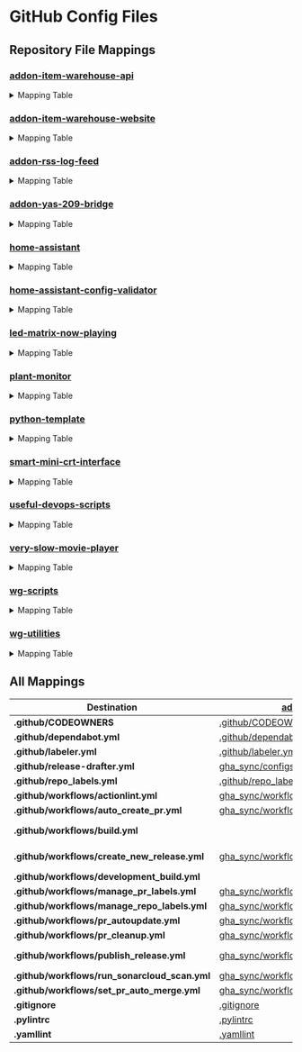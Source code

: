 # GitHub Config Files

## Repository File Mappings

### [addon-item-warehouse-api](https://github.com/worgarside/addon-item-warehouse-api)

<details>
<summary>Mapping Table</summary>

| Source | Destination |
|--------|-------------|
| [.github/CODEOWNERS](.github/CODEOWNERS) | [.github/CODEOWNERS](https://github.com/worgarside/addon-item-warehouse-api/.github/CODEOWNERS) |
| [.github/dependabot.yml](.github/dependabot.yml) | [.github/dependabot.yml](https://github.com/worgarside/addon-item-warehouse-api/.github/dependabot.yml) |
| [.github/labeler.yml](.github/labeler.yml) | [.github/labeler.yml](https://github.com/worgarside/addon-item-warehouse-api/.github/labeler.yml) |
| [.github/repo_labels.yml](.github/repo_labels.yml) | [.github/repo_labels.yml](https://github.com/worgarside/addon-item-warehouse-api/.github/repo_labels.yml) |
| [.gitignore](.gitignore) | [.gitignore](https://github.com/worgarside/addon-item-warehouse-api/.gitignore) |
| [.pylintrc](.pylintrc) | [.pylintrc](https://github.com/worgarside/addon-item-warehouse-api/.pylintrc) |
| [.yamllint](.yamllint) | [.yamllint](https://github.com/worgarside/addon-item-warehouse-api/.yamllint) |
| [gha_sync/configs/versioned_repos/release-drafter.yml](gha_sync/configs/versioned_repos/release-drafter.yml) | [.github/release-drafter.yml](https://github.com/worgarside/addon-item-warehouse-api/.github/release-drafter.yml) |
| [gha_sync/workflows/addon_repos/create_new_release.yml](gha_sync/workflows/addon_repos/create_new_release.yml) | [.github/workflows/create_new_release.yml](https://github.com/worgarside/addon-item-warehouse-api/.github/workflows/create_new_release.yml) |
| [gha_sync/workflows/all_repos/actionlint.yml](gha_sync/workflows/all_repos/actionlint.yml) | [.github/workflows/actionlint.yml](https://github.com/worgarside/addon-item-warehouse-api/.github/workflows/actionlint.yml) |
| [gha_sync/workflows/all_repos/auto_create_pr.yml](gha_sync/workflows/all_repos/auto_create_pr.yml) | [.github/workflows/auto_create_pr.yml](https://github.com/worgarside/addon-item-warehouse-api/.github/workflows/auto_create_pr.yml) |
| [gha_sync/workflows/all_repos/manage_pr_labels.yml](gha_sync/workflows/all_repos/manage_pr_labels.yml) | [.github/workflows/manage_pr_labels.yml](https://github.com/worgarside/addon-item-warehouse-api/.github/workflows/manage_pr_labels.yml) |
| [gha_sync/workflows/all_repos/manage_repo_labels.yml](gha_sync/workflows/all_repos/manage_repo_labels.yml) | [.github/workflows/manage_repo_labels.yml](https://github.com/worgarside/addon-item-warehouse-api/.github/workflows/manage_repo_labels.yml) |
| [gha_sync/workflows/all_repos/pr_autoupdate.yml](gha_sync/workflows/all_repos/pr_autoupdate.yml) | [.github/workflows/pr_autoupdate.yml](https://github.com/worgarside/addon-item-warehouse-api/.github/workflows/pr_autoupdate.yml) |
| [gha_sync/workflows/all_repos/pr_cleanup.yml](gha_sync/workflows/all_repos/pr_cleanup.yml) | [.github/workflows/pr_cleanup.yml](https://github.com/worgarside/addon-item-warehouse-api/.github/workflows/pr_cleanup.yml) |
| [gha_sync/workflows/all_repos/run_sonarcloud_scan.yml](gha_sync/workflows/all_repos/run_sonarcloud_scan.yml) | [.github/workflows/run_sonarcloud_scan.yml](https://github.com/worgarside/addon-item-warehouse-api/.github/workflows/run_sonarcloud_scan.yml) |
| [gha_sync/workflows/all_repos/set_pr_auto_merge.yml](gha_sync/workflows/all_repos/set_pr_auto_merge.yml) | [.github/workflows/set_pr_auto_merge.yml](https://github.com/worgarside/addon-item-warehouse-api/.github/workflows/set_pr_auto_merge.yml) |
| [gha_sync/workflows/versioned_repos/publish_release.yml](gha_sync/workflows/versioned_repos/publish_release.yml) | [.github/workflows/publish_release.yml](https://github.com/worgarside/addon-item-warehouse-api/.github/workflows/publish_release.yml) |
</details>

### [addon-item-warehouse-website](https://github.com/worgarside/addon-item-warehouse-website)

<details>
<summary>Mapping Table</summary>

| Source | Destination |
|--------|-------------|
| [.github/CODEOWNERS](.github/CODEOWNERS) | [.github/CODEOWNERS](https://github.com/worgarside/addon-item-warehouse-website/.github/CODEOWNERS) |
| [.github/dependabot.yml](.github/dependabot.yml) | [.github/dependabot.yml](https://github.com/worgarside/addon-item-warehouse-website/.github/dependabot.yml) |
| [.github/labeler.yml](.github/labeler.yml) | [.github/labeler.yml](https://github.com/worgarside/addon-item-warehouse-website/.github/labeler.yml) |
| [.github/repo_labels.yml](.github/repo_labels.yml) | [.github/repo_labels.yml](https://github.com/worgarside/addon-item-warehouse-website/.github/repo_labels.yml) |
| [.gitignore](.gitignore) | [.gitignore](https://github.com/worgarside/addon-item-warehouse-website/.gitignore) |
| [gha_sync/configs/versioned_repos/release-drafter.yml](gha_sync/configs/versioned_repos/release-drafter.yml) | [.github/release-drafter.yml](https://github.com/worgarside/addon-item-warehouse-website/.github/release-drafter.yml) |
| [gha_sync/workflows/addon_repos/addon-item-warehouse-website/build.yml](gha_sync/workflows/addon_repos/addon-item-warehouse-website/build.yml) | [.github/workflows/build.yml](https://github.com/worgarside/addon-item-warehouse-website/.github/workflows/build.yml) |
| [gha_sync/workflows/addon_repos/addon-item-warehouse-website/create_new_release.yml](gha_sync/workflows/addon_repos/addon-item-warehouse-website/create_new_release.yml) | [.github/workflows/create_new_release.yml](https://github.com/worgarside/addon-item-warehouse-website/.github/workflows/create_new_release.yml) |
| [gha_sync/workflows/addon_repos/addon-item-warehouse-website/publish_release.yml](gha_sync/workflows/addon_repos/addon-item-warehouse-website/publish_release.yml) | [.github/workflows/publish_release.yml](https://github.com/worgarside/addon-item-warehouse-website/.github/workflows/publish_release.yml) |
| [gha_sync/workflows/all_repos/actionlint.yml](gha_sync/workflows/all_repos/actionlint.yml) | [.github/workflows/actionlint.yml](https://github.com/worgarside/addon-item-warehouse-website/.github/workflows/actionlint.yml) |
| [gha_sync/workflows/all_repos/auto_create_pr.yml](gha_sync/workflows/all_repos/auto_create_pr.yml) | [.github/workflows/auto_create_pr.yml](https://github.com/worgarside/addon-item-warehouse-website/.github/workflows/auto_create_pr.yml) |
| [gha_sync/workflows/all_repos/manage_pr_labels.yml](gha_sync/workflows/all_repos/manage_pr_labels.yml) | [.github/workflows/manage_pr_labels.yml](https://github.com/worgarside/addon-item-warehouse-website/.github/workflows/manage_pr_labels.yml) |
| [gha_sync/workflows/all_repos/manage_repo_labels.yml](gha_sync/workflows/all_repos/manage_repo_labels.yml) | [.github/workflows/manage_repo_labels.yml](https://github.com/worgarside/addon-item-warehouse-website/.github/workflows/manage_repo_labels.yml) |
| [gha_sync/workflows/all_repos/pr_autoupdate.yml](gha_sync/workflows/all_repos/pr_autoupdate.yml) | [.github/workflows/pr_autoupdate.yml](https://github.com/worgarside/addon-item-warehouse-website/.github/workflows/pr_autoupdate.yml) |
| [gha_sync/workflows/all_repos/pr_cleanup.yml](gha_sync/workflows/all_repos/pr_cleanup.yml) | [.github/workflows/pr_cleanup.yml](https://github.com/worgarside/addon-item-warehouse-website/.github/workflows/pr_cleanup.yml) |
| [gha_sync/workflows/all_repos/run_sonarcloud_scan.yml](gha_sync/workflows/all_repos/run_sonarcloud_scan.yml) | [.github/workflows/run_sonarcloud_scan.yml](https://github.com/worgarside/addon-item-warehouse-website/.github/workflows/run_sonarcloud_scan.yml) |
| [gha_sync/workflows/all_repos/set_pr_auto_merge.yml](gha_sync/workflows/all_repos/set_pr_auto_merge.yml) | [.github/workflows/set_pr_auto_merge.yml](https://github.com/worgarside/addon-item-warehouse-website/.github/workflows/set_pr_auto_merge.yml) |
</details>

### [addon-rss-log-feed](https://github.com/worgarside/addon-rss-log-feed)

<details>
<summary>Mapping Table</summary>

| Source | Destination |
|--------|-------------|
| [.github/CODEOWNERS](.github/CODEOWNERS) | [.github/CODEOWNERS](https://github.com/worgarside/addon-rss-log-feed/.github/CODEOWNERS) |
| [.github/dependabot.yml](.github/dependabot.yml) | [.github/dependabot.yml](https://github.com/worgarside/addon-rss-log-feed/.github/dependabot.yml) |
| [.github/labeler.yml](.github/labeler.yml) | [.github/labeler.yml](https://github.com/worgarside/addon-rss-log-feed/.github/labeler.yml) |
| [.github/repo_labels.yml](.github/repo_labels.yml) | [.github/repo_labels.yml](https://github.com/worgarside/addon-rss-log-feed/.github/repo_labels.yml) |
| [.gitignore](.gitignore) | [.gitignore](https://github.com/worgarside/addon-rss-log-feed/.gitignore) |
| [.pylintrc](.pylintrc) | [.pylintrc](https://github.com/worgarside/addon-rss-log-feed/.pylintrc) |
| [.yamllint](.yamllint) | [.yamllint](https://github.com/worgarside/addon-rss-log-feed/.yamllint) |
| [gha_sync/configs/versioned_repos/release-drafter.yml](gha_sync/configs/versioned_repos/release-drafter.yml) | [.github/release-drafter.yml](https://github.com/worgarside/addon-rss-log-feed/.github/release-drafter.yml) |
| [gha_sync/workflows/addon_repos/create_new_release.yml](gha_sync/workflows/addon_repos/create_new_release.yml) | [.github/workflows/create_new_release.yml](https://github.com/worgarside/addon-rss-log-feed/.github/workflows/create_new_release.yml) |
| [gha_sync/workflows/all_repos/actionlint.yml](gha_sync/workflows/all_repos/actionlint.yml) | [.github/workflows/actionlint.yml](https://github.com/worgarside/addon-rss-log-feed/.github/workflows/actionlint.yml) |
| [gha_sync/workflows/all_repos/auto_create_pr.yml](gha_sync/workflows/all_repos/auto_create_pr.yml) | [.github/workflows/auto_create_pr.yml](https://github.com/worgarside/addon-rss-log-feed/.github/workflows/auto_create_pr.yml) |
| [gha_sync/workflows/all_repos/manage_pr_labels.yml](gha_sync/workflows/all_repos/manage_pr_labels.yml) | [.github/workflows/manage_pr_labels.yml](https://github.com/worgarside/addon-rss-log-feed/.github/workflows/manage_pr_labels.yml) |
| [gha_sync/workflows/all_repos/manage_repo_labels.yml](gha_sync/workflows/all_repos/manage_repo_labels.yml) | [.github/workflows/manage_repo_labels.yml](https://github.com/worgarside/addon-rss-log-feed/.github/workflows/manage_repo_labels.yml) |
| [gha_sync/workflows/all_repos/pr_autoupdate.yml](gha_sync/workflows/all_repos/pr_autoupdate.yml) | [.github/workflows/pr_autoupdate.yml](https://github.com/worgarside/addon-rss-log-feed/.github/workflows/pr_autoupdate.yml) |
| [gha_sync/workflows/all_repos/pr_cleanup.yml](gha_sync/workflows/all_repos/pr_cleanup.yml) | [.github/workflows/pr_cleanup.yml](https://github.com/worgarside/addon-rss-log-feed/.github/workflows/pr_cleanup.yml) |
| [gha_sync/workflows/all_repos/run_sonarcloud_scan.yml](gha_sync/workflows/all_repos/run_sonarcloud_scan.yml) | [.github/workflows/run_sonarcloud_scan.yml](https://github.com/worgarside/addon-rss-log-feed/.github/workflows/run_sonarcloud_scan.yml) |
| [gha_sync/workflows/all_repos/set_pr_auto_merge.yml](gha_sync/workflows/all_repos/set_pr_auto_merge.yml) | [.github/workflows/set_pr_auto_merge.yml](https://github.com/worgarside/addon-rss-log-feed/.github/workflows/set_pr_auto_merge.yml) |
| [gha_sync/workflows/versioned_repos/publish_release.yml](gha_sync/workflows/versioned_repos/publish_release.yml) | [.github/workflows/publish_release.yml](https://github.com/worgarside/addon-rss-log-feed/.github/workflows/publish_release.yml) |
</details>

### [addon-yas-209-bridge](https://github.com/worgarside/addon-yas-209-bridge)

<details>
<summary>Mapping Table</summary>

| Source | Destination |
|--------|-------------|
| [.github/CODEOWNERS](.github/CODEOWNERS) | [.github/CODEOWNERS](https://github.com/worgarside/addon-yas-209-bridge/.github/CODEOWNERS) |
| [.github/dependabot.yml](.github/dependabot.yml) | [.github/dependabot.yml](https://github.com/worgarside/addon-yas-209-bridge/.github/dependabot.yml) |
| [.github/labeler.yml](.github/labeler.yml) | [.github/labeler.yml](https://github.com/worgarside/addon-yas-209-bridge/.github/labeler.yml) |
| [.github/repo_labels.yml](.github/repo_labels.yml) | [.github/repo_labels.yml](https://github.com/worgarside/addon-yas-209-bridge/.github/repo_labels.yml) |
| [.gitignore](.gitignore) | [.gitignore](https://github.com/worgarside/addon-yas-209-bridge/.gitignore) |
| [.pylintrc](.pylintrc) | [.pylintrc](https://github.com/worgarside/addon-yas-209-bridge/.pylintrc) |
| [.yamllint](.yamllint) | [.yamllint](https://github.com/worgarside/addon-yas-209-bridge/.yamllint) |
| [gha_sync/configs/versioned_repos/release-drafter.yml](gha_sync/configs/versioned_repos/release-drafter.yml) | [.github/release-drafter.yml](https://github.com/worgarside/addon-yas-209-bridge/.github/release-drafter.yml) |
| [gha_sync/workflows/addon_repos/create_new_release.yml](gha_sync/workflows/addon_repos/create_new_release.yml) | [.github/workflows/create_new_release.yml](https://github.com/worgarside/addon-yas-209-bridge/.github/workflows/create_new_release.yml) |
| [gha_sync/workflows/all_repos/actionlint.yml](gha_sync/workflows/all_repos/actionlint.yml) | [.github/workflows/actionlint.yml](https://github.com/worgarside/addon-yas-209-bridge/.github/workflows/actionlint.yml) |
| [gha_sync/workflows/all_repos/auto_create_pr.yml](gha_sync/workflows/all_repos/auto_create_pr.yml) | [.github/workflows/auto_create_pr.yml](https://github.com/worgarside/addon-yas-209-bridge/.github/workflows/auto_create_pr.yml) |
| [gha_sync/workflows/all_repos/manage_pr_labels.yml](gha_sync/workflows/all_repos/manage_pr_labels.yml) | [.github/workflows/manage_pr_labels.yml](https://github.com/worgarside/addon-yas-209-bridge/.github/workflows/manage_pr_labels.yml) |
| [gha_sync/workflows/all_repos/manage_repo_labels.yml](gha_sync/workflows/all_repos/manage_repo_labels.yml) | [.github/workflows/manage_repo_labels.yml](https://github.com/worgarside/addon-yas-209-bridge/.github/workflows/manage_repo_labels.yml) |
| [gha_sync/workflows/all_repos/pr_autoupdate.yml](gha_sync/workflows/all_repos/pr_autoupdate.yml) | [.github/workflows/pr_autoupdate.yml](https://github.com/worgarside/addon-yas-209-bridge/.github/workflows/pr_autoupdate.yml) |
| [gha_sync/workflows/all_repos/pr_cleanup.yml](gha_sync/workflows/all_repos/pr_cleanup.yml) | [.github/workflows/pr_cleanup.yml](https://github.com/worgarside/addon-yas-209-bridge/.github/workflows/pr_cleanup.yml) |
| [gha_sync/workflows/all_repos/run_sonarcloud_scan.yml](gha_sync/workflows/all_repos/run_sonarcloud_scan.yml) | [.github/workflows/run_sonarcloud_scan.yml](https://github.com/worgarside/addon-yas-209-bridge/.github/workflows/run_sonarcloud_scan.yml) |
| [gha_sync/workflows/all_repos/set_pr_auto_merge.yml](gha_sync/workflows/all_repos/set_pr_auto_merge.yml) | [.github/workflows/set_pr_auto_merge.yml](https://github.com/worgarside/addon-yas-209-bridge/.github/workflows/set_pr_auto_merge.yml) |
| [gha_sync/workflows/versioned_repos/publish_release.yml](gha_sync/workflows/versioned_repos/publish_release.yml) | [.github/workflows/publish_release.yml](https://github.com/worgarside/addon-yas-209-bridge/.github/workflows/publish_release.yml) |
</details>

### [home-assistant](https://github.com/worgarside/home-assistant)

<details>
<summary>Mapping Table</summary>

| Source | Destination |
|--------|-------------|
| [.github/CODEOWNERS](.github/CODEOWNERS) | [.github/CODEOWNERS](https://github.com/worgarside/home-assistant/.github/CODEOWNERS) |
| [.github/dependabot.yml](.github/dependabot.yml) | [.github/dependabot.yml](https://github.com/worgarside/home-assistant/.github/dependabot.yml) |
| [.pylintrc](.pylintrc) | [.pylintrc](https://github.com/worgarside/home-assistant/.pylintrc) |
| [gha_sync/workflows/all_repos/actionlint.yml](gha_sync/workflows/all_repos/actionlint.yml) | [.github/workflows/actionlint.yml](https://github.com/worgarside/home-assistant/.github/workflows/actionlint.yml) |
| [gha_sync/workflows/all_repos/auto_create_pr.yml](gha_sync/workflows/all_repos/auto_create_pr.yml) | [.github/workflows/auto_create_pr.yml](https://github.com/worgarside/home-assistant/.github/workflows/auto_create_pr.yml) |
| [gha_sync/workflows/all_repos/manage_pr_labels.yml](gha_sync/workflows/all_repos/manage_pr_labels.yml) | [.github/workflows/manage_pr_labels.yml](https://github.com/worgarside/home-assistant/.github/workflows/manage_pr_labels.yml) |
| [gha_sync/workflows/all_repos/manage_repo_labels.yml](gha_sync/workflows/all_repos/manage_repo_labels.yml) | [.github/workflows/manage_repo_labels.yml](https://github.com/worgarside/home-assistant/.github/workflows/manage_repo_labels.yml) |
| [gha_sync/workflows/all_repos/pr_autoupdate.yml](gha_sync/workflows/all_repos/pr_autoupdate.yml) | [.github/workflows/pr_autoupdate.yml](https://github.com/worgarside/home-assistant/.github/workflows/pr_autoupdate.yml) |
| [gha_sync/workflows/all_repos/pr_cleanup.yml](gha_sync/workflows/all_repos/pr_cleanup.yml) | [.github/workflows/pr_cleanup.yml](https://github.com/worgarside/home-assistant/.github/workflows/pr_cleanup.yml) |
| [gha_sync/workflows/all_repos/run_sonarcloud_scan.yml](gha_sync/workflows/all_repos/run_sonarcloud_scan.yml) | [.github/workflows/run_sonarcloud_scan.yml](https://github.com/worgarside/home-assistant/.github/workflows/run_sonarcloud_scan.yml) |
| [gha_sync/workflows/all_repos/set_pr_auto_merge.yml](gha_sync/workflows/all_repos/set_pr_auto_merge.yml) | [.github/workflows/set_pr_auto_merge.yml](https://github.com/worgarside/home-assistant/.github/workflows/set_pr_auto_merge.yml) |
| [gha_sync/workflows/versioned_repos/create_new_release.yml](gha_sync/workflows/versioned_repos/create_new_release.yml) | [.github/workflows/create_new_release.yml](https://github.com/worgarside/home-assistant/.github/workflows/create_new_release.yml) |
| [gha_sync/workflows/versioned_repos/publish_release.yml](gha_sync/workflows/versioned_repos/publish_release.yml) | [.github/workflows/publish_release.yml](https://github.com/worgarside/home-assistant/.github/workflows/publish_release.yml) |
</details>

### [home-assistant-config-validator](https://github.com/worgarside/home-assistant-config-validator)

<details>
<summary>Mapping Table</summary>

| Source | Destination |
|--------|-------------|
| [.github/CODEOWNERS](.github/CODEOWNERS) | [.github/CODEOWNERS](https://github.com/worgarside/home-assistant-config-validator/.github/CODEOWNERS) |
| [.github/dependabot.yml](.github/dependabot.yml) | [.github/dependabot.yml](https://github.com/worgarside/home-assistant-config-validator/.github/dependabot.yml) |
| [.github/labeler.yml](.github/labeler.yml) | [.github/labeler.yml](https://github.com/worgarside/home-assistant-config-validator/.github/labeler.yml) |
| [.github/repo_labels.yml](.github/repo_labels.yml) | [.github/repo_labels.yml](https://github.com/worgarside/home-assistant-config-validator/.github/repo_labels.yml) |
| [.gitignore](.gitignore) | [.gitignore](https://github.com/worgarside/home-assistant-config-validator/.gitignore) |
| [.pylintrc](.pylintrc) | [.pylintrc](https://github.com/worgarside/home-assistant-config-validator/.pylintrc) |
| [.yamllint](.yamllint) | [.yamllint](https://github.com/worgarside/home-assistant-config-validator/.yamllint) |
| [gha_sync/configs/versioned_repos/release-drafter.yml](gha_sync/configs/versioned_repos/release-drafter.yml) | [.github/release-drafter.yml](https://github.com/worgarside/home-assistant-config-validator/.github/release-drafter.yml) |
| [gha_sync/workflows/all_repos/actionlint.yml](gha_sync/workflows/all_repos/actionlint.yml) | [.github/workflows/actionlint.yml](https://github.com/worgarside/home-assistant-config-validator/.github/workflows/actionlint.yml) |
| [gha_sync/workflows/all_repos/auto_create_pr.yml](gha_sync/workflows/all_repos/auto_create_pr.yml) | [.github/workflows/auto_create_pr.yml](https://github.com/worgarside/home-assistant-config-validator/.github/workflows/auto_create_pr.yml) |
| [gha_sync/workflows/all_repos/manage_pr_labels.yml](gha_sync/workflows/all_repos/manage_pr_labels.yml) | [.github/workflows/manage_pr_labels.yml](https://github.com/worgarside/home-assistant-config-validator/.github/workflows/manage_pr_labels.yml) |
| [gha_sync/workflows/all_repos/manage_repo_labels.yml](gha_sync/workflows/all_repos/manage_repo_labels.yml) | [.github/workflows/manage_repo_labels.yml](https://github.com/worgarside/home-assistant-config-validator/.github/workflows/manage_repo_labels.yml) |
| [gha_sync/workflows/all_repos/pr_autoupdate.yml](gha_sync/workflows/all_repos/pr_autoupdate.yml) | [.github/workflows/pr_autoupdate.yml](https://github.com/worgarside/home-assistant-config-validator/.github/workflows/pr_autoupdate.yml) |
| [gha_sync/workflows/all_repos/pr_cleanup.yml](gha_sync/workflows/all_repos/pr_cleanup.yml) | [.github/workflows/pr_cleanup.yml](https://github.com/worgarside/home-assistant-config-validator/.github/workflows/pr_cleanup.yml) |
| [gha_sync/workflows/all_repos/run_sonarcloud_scan.yml](gha_sync/workflows/all_repos/run_sonarcloud_scan.yml) | [.github/workflows/run_sonarcloud_scan.yml](https://github.com/worgarside/home-assistant-config-validator/.github/workflows/run_sonarcloud_scan.yml) |
| [gha_sync/workflows/all_repos/set_pr_auto_merge.yml](gha_sync/workflows/all_repos/set_pr_auto_merge.yml) | [.github/workflows/set_pr_auto_merge.yml](https://github.com/worgarside/home-assistant-config-validator/.github/workflows/set_pr_auto_merge.yml) |
| [gha_sync/workflows/versioned_repos/create_new_release.yml](gha_sync/workflows/versioned_repos/create_new_release.yml) | [.github/workflows/create_new_release.yml](https://github.com/worgarside/home-assistant-config-validator/.github/workflows/create_new_release.yml) |
| [gha_sync/workflows/versioned_repos/publish_release.yml](gha_sync/workflows/versioned_repos/publish_release.yml) | [.github/workflows/publish_release.yml](https://github.com/worgarside/home-assistant-config-validator/.github/workflows/publish_release.yml) |
</details>

### [led-matrix-now-playing](https://github.com/worgarside/led-matrix-now-playing)

<details>
<summary>Mapping Table</summary>

| Source | Destination |
|--------|-------------|
| [.github/CODEOWNERS](.github/CODEOWNERS) | [.github/CODEOWNERS](https://github.com/worgarside/led-matrix-now-playing/.github/CODEOWNERS) |
| [.github/dependabot.yml](.github/dependabot.yml) | [.github/dependabot.yml](https://github.com/worgarside/led-matrix-now-playing/.github/dependabot.yml) |
| [.github/labeler.yml](.github/labeler.yml) | [.github/labeler.yml](https://github.com/worgarside/led-matrix-now-playing/.github/labeler.yml) |
| [.github/repo_labels.yml](.github/repo_labels.yml) | [.github/repo_labels.yml](https://github.com/worgarside/led-matrix-now-playing/.github/repo_labels.yml) |
| [.gitignore](.gitignore) | [.gitignore](https://github.com/worgarside/led-matrix-now-playing/.gitignore) |
| [.pylintrc](.pylintrc) | [.pylintrc](https://github.com/worgarside/led-matrix-now-playing/.pylintrc) |
| [.yamllint](.yamllint) | [.yamllint](https://github.com/worgarside/led-matrix-now-playing/.yamllint) |
| [gha_sync/workflows/all_repos/actionlint.yml](gha_sync/workflows/all_repos/actionlint.yml) | [.github/workflows/actionlint.yml](https://github.com/worgarside/led-matrix-now-playing/.github/workflows/actionlint.yml) |
| [gha_sync/workflows/all_repos/auto_create_pr.yml](gha_sync/workflows/all_repos/auto_create_pr.yml) | [.github/workflows/auto_create_pr.yml](https://github.com/worgarside/led-matrix-now-playing/.github/workflows/auto_create_pr.yml) |
| [gha_sync/workflows/all_repos/manage_pr_labels.yml](gha_sync/workflows/all_repos/manage_pr_labels.yml) | [.github/workflows/manage_pr_labels.yml](https://github.com/worgarside/led-matrix-now-playing/.github/workflows/manage_pr_labels.yml) |
| [gha_sync/workflows/all_repos/manage_repo_labels.yml](gha_sync/workflows/all_repos/manage_repo_labels.yml) | [.github/workflows/manage_repo_labels.yml](https://github.com/worgarside/led-matrix-now-playing/.github/workflows/manage_repo_labels.yml) |
| [gha_sync/workflows/all_repos/pr_autoupdate.yml](gha_sync/workflows/all_repos/pr_autoupdate.yml) | [.github/workflows/pr_autoupdate.yml](https://github.com/worgarside/led-matrix-now-playing/.github/workflows/pr_autoupdate.yml) |
| [gha_sync/workflows/all_repos/pr_cleanup.yml](gha_sync/workflows/all_repos/pr_cleanup.yml) | [.github/workflows/pr_cleanup.yml](https://github.com/worgarside/led-matrix-now-playing/.github/workflows/pr_cleanup.yml) |
| [gha_sync/workflows/all_repos/run_sonarcloud_scan.yml](gha_sync/workflows/all_repos/run_sonarcloud_scan.yml) | [.github/workflows/run_sonarcloud_scan.yml](https://github.com/worgarside/led-matrix-now-playing/.github/workflows/run_sonarcloud_scan.yml) |
| [gha_sync/workflows/all_repos/set_pr_auto_merge.yml](gha_sync/workflows/all_repos/set_pr_auto_merge.yml) | [.github/workflows/set_pr_auto_merge.yml](https://github.com/worgarside/led-matrix-now-playing/.github/workflows/set_pr_auto_merge.yml) |
</details>

### [plant-monitor](https://github.com/worgarside/plant-monitor)

<details>
<summary>Mapping Table</summary>

| Source | Destination |
|--------|-------------|
| [.github/CODEOWNERS](.github/CODEOWNERS) | [.github/CODEOWNERS](https://github.com/worgarside/plant-monitor/.github/CODEOWNERS) |
| [.github/dependabot.yml](.github/dependabot.yml) | [.github/dependabot.yml](https://github.com/worgarside/plant-monitor/.github/dependabot.yml) |
| [.github/labeler.yml](.github/labeler.yml) | [.github/labeler.yml](https://github.com/worgarside/plant-monitor/.github/labeler.yml) |
| [.github/repo_labels.yml](.github/repo_labels.yml) | [.github/repo_labels.yml](https://github.com/worgarside/plant-monitor/.github/repo_labels.yml) |
| [.gitignore](.gitignore) | [.gitignore](https://github.com/worgarside/plant-monitor/.gitignore) |
| [.pylintrc](.pylintrc) | [.pylintrc](https://github.com/worgarside/plant-monitor/.pylintrc) |
| [.yamllint](.yamllint) | [.yamllint](https://github.com/worgarside/plant-monitor/.yamllint) |
| [gha_sync/workflows/all_repos/actionlint.yml](gha_sync/workflows/all_repos/actionlint.yml) | [.github/workflows/actionlint.yml](https://github.com/worgarside/plant-monitor/.github/workflows/actionlint.yml) |
| [gha_sync/workflows/all_repos/auto_create_pr.yml](gha_sync/workflows/all_repos/auto_create_pr.yml) | [.github/workflows/auto_create_pr.yml](https://github.com/worgarside/plant-monitor/.github/workflows/auto_create_pr.yml) |
| [gha_sync/workflows/all_repos/manage_pr_labels.yml](gha_sync/workflows/all_repos/manage_pr_labels.yml) | [.github/workflows/manage_pr_labels.yml](https://github.com/worgarside/plant-monitor/.github/workflows/manage_pr_labels.yml) |
| [gha_sync/workflows/all_repos/manage_repo_labels.yml](gha_sync/workflows/all_repos/manage_repo_labels.yml) | [.github/workflows/manage_repo_labels.yml](https://github.com/worgarside/plant-monitor/.github/workflows/manage_repo_labels.yml) |
| [gha_sync/workflows/all_repos/pr_autoupdate.yml](gha_sync/workflows/all_repos/pr_autoupdate.yml) | [.github/workflows/pr_autoupdate.yml](https://github.com/worgarside/plant-monitor/.github/workflows/pr_autoupdate.yml) |
| [gha_sync/workflows/all_repos/pr_cleanup.yml](gha_sync/workflows/all_repos/pr_cleanup.yml) | [.github/workflows/pr_cleanup.yml](https://github.com/worgarside/plant-monitor/.github/workflows/pr_cleanup.yml) |
| [gha_sync/workflows/all_repos/run_sonarcloud_scan.yml](gha_sync/workflows/all_repos/run_sonarcloud_scan.yml) | [.github/workflows/run_sonarcloud_scan.yml](https://github.com/worgarside/plant-monitor/.github/workflows/run_sonarcloud_scan.yml) |
| [gha_sync/workflows/all_repos/set_pr_auto_merge.yml](gha_sync/workflows/all_repos/set_pr_auto_merge.yml) | [.github/workflows/set_pr_auto_merge.yml](https://github.com/worgarside/plant-monitor/.github/workflows/set_pr_auto_merge.yml) |
</details>

### [python-template](https://github.com/worgarside/python-template)

<details>
<summary>Mapping Table</summary>

| Source | Destination |
|--------|-------------|
| [.github/CODEOWNERS](.github/CODEOWNERS) | [.github/CODEOWNERS](https://github.com/worgarside/python-template/.github/CODEOWNERS) |
| [.github/dependabot.yml](.github/dependabot.yml) | [.github/dependabot.yml](https://github.com/worgarside/python-template/.github/dependabot.yml) |
| [.github/labeler.yml](.github/labeler.yml) | [.github/labeler.yml](https://github.com/worgarside/python-template/.github/labeler.yml) |
| [.github/repo_labels.yml](.github/repo_labels.yml) | [.github/repo_labels.yml](https://github.com/worgarside/python-template/.github/repo_labels.yml) |
| [.gitignore](.gitignore) | [.gitignore](https://github.com/worgarside/python-template/.gitignore) |
| [.pylintrc](.pylintrc) | [.pylintrc](https://github.com/worgarside/python-template/.pylintrc) |
| [.yamllint](.yamllint) | [.yamllint](https://github.com/worgarside/python-template/.yamllint) |
| [gha_sync/workflows/all_repos/actionlint.yml](gha_sync/workflows/all_repos/actionlint.yml) | [.github/workflows/actionlint.yml](https://github.com/worgarside/python-template/.github/workflows/actionlint.yml) |
| [gha_sync/workflows/all_repos/auto_create_pr.yml](gha_sync/workflows/all_repos/auto_create_pr.yml) | [.github/workflows/auto_create_pr.yml](https://github.com/worgarside/python-template/.github/workflows/auto_create_pr.yml) |
| [gha_sync/workflows/all_repos/manage_pr_labels.yml](gha_sync/workflows/all_repos/manage_pr_labels.yml) | [.github/workflows/manage_pr_labels.yml](https://github.com/worgarside/python-template/.github/workflows/manage_pr_labels.yml) |
| [gha_sync/workflows/all_repos/manage_repo_labels.yml](gha_sync/workflows/all_repos/manage_repo_labels.yml) | [.github/workflows/manage_repo_labels.yml](https://github.com/worgarside/python-template/.github/workflows/manage_repo_labels.yml) |
| [gha_sync/workflows/all_repos/pr_autoupdate.yml](gha_sync/workflows/all_repos/pr_autoupdate.yml) | [.github/workflows/pr_autoupdate.yml](https://github.com/worgarside/python-template/.github/workflows/pr_autoupdate.yml) |
| [gha_sync/workflows/all_repos/pr_cleanup.yml](gha_sync/workflows/all_repos/pr_cleanup.yml) | [.github/workflows/pr_cleanup.yml](https://github.com/worgarside/python-template/.github/workflows/pr_cleanup.yml) |
| [gha_sync/workflows/all_repos/run_sonarcloud_scan.yml](gha_sync/workflows/all_repos/run_sonarcloud_scan.yml) | [.github/workflows/run_sonarcloud_scan.yml](https://github.com/worgarside/python-template/.github/workflows/run_sonarcloud_scan.yml) |
| [gha_sync/workflows/all_repos/set_pr_auto_merge.yml](gha_sync/workflows/all_repos/set_pr_auto_merge.yml) | [.github/workflows/set_pr_auto_merge.yml](https://github.com/worgarside/python-template/.github/workflows/set_pr_auto_merge.yml) |
</details>

### [smart-mini-crt-interface](https://github.com/worgarside/smart-mini-crt-interface)

<details>
<summary>Mapping Table</summary>

| Source | Destination |
|--------|-------------|
| [.github/CODEOWNERS](.github/CODEOWNERS) | [.github/CODEOWNERS](https://github.com/worgarside/smart-mini-crt-interface/.github/CODEOWNERS) |
| [.github/dependabot.yml](.github/dependabot.yml) | [.github/dependabot.yml](https://github.com/worgarside/smart-mini-crt-interface/.github/dependabot.yml) |
| [.github/labeler.yml](.github/labeler.yml) | [.github/labeler.yml](https://github.com/worgarside/smart-mini-crt-interface/.github/labeler.yml) |
| [.github/repo_labels.yml](.github/repo_labels.yml) | [.github/repo_labels.yml](https://github.com/worgarside/smart-mini-crt-interface/.github/repo_labels.yml) |
| [.gitignore](.gitignore) | [.gitignore](https://github.com/worgarside/smart-mini-crt-interface/.gitignore) |
| [.pylintrc](.pylintrc) | [.pylintrc](https://github.com/worgarside/smart-mini-crt-interface/.pylintrc) |
| [.yamllint](.yamllint) | [.yamllint](https://github.com/worgarside/smart-mini-crt-interface/.yamllint) |
| [gha_sync/workflows/all_repos/actionlint.yml](gha_sync/workflows/all_repos/actionlint.yml) | [.github/workflows/actionlint.yml](https://github.com/worgarside/smart-mini-crt-interface/.github/workflows/actionlint.yml) |
| [gha_sync/workflows/all_repos/auto_create_pr.yml](gha_sync/workflows/all_repos/auto_create_pr.yml) | [.github/workflows/auto_create_pr.yml](https://github.com/worgarside/smart-mini-crt-interface/.github/workflows/auto_create_pr.yml) |
| [gha_sync/workflows/all_repos/manage_pr_labels.yml](gha_sync/workflows/all_repos/manage_pr_labels.yml) | [.github/workflows/manage_pr_labels.yml](https://github.com/worgarside/smart-mini-crt-interface/.github/workflows/manage_pr_labels.yml) |
| [gha_sync/workflows/all_repos/manage_repo_labels.yml](gha_sync/workflows/all_repos/manage_repo_labels.yml) | [.github/workflows/manage_repo_labels.yml](https://github.com/worgarside/smart-mini-crt-interface/.github/workflows/manage_repo_labels.yml) |
| [gha_sync/workflows/all_repos/pr_autoupdate.yml](gha_sync/workflows/all_repos/pr_autoupdate.yml) | [.github/workflows/pr_autoupdate.yml](https://github.com/worgarside/smart-mini-crt-interface/.github/workflows/pr_autoupdate.yml) |
| [gha_sync/workflows/all_repos/pr_cleanup.yml](gha_sync/workflows/all_repos/pr_cleanup.yml) | [.github/workflows/pr_cleanup.yml](https://github.com/worgarside/smart-mini-crt-interface/.github/workflows/pr_cleanup.yml) |
| [gha_sync/workflows/all_repos/run_sonarcloud_scan.yml](gha_sync/workflows/all_repos/run_sonarcloud_scan.yml) | [.github/workflows/run_sonarcloud_scan.yml](https://github.com/worgarside/smart-mini-crt-interface/.github/workflows/run_sonarcloud_scan.yml) |
| [gha_sync/workflows/all_repos/set_pr_auto_merge.yml](gha_sync/workflows/all_repos/set_pr_auto_merge.yml) | [.github/workflows/set_pr_auto_merge.yml](https://github.com/worgarside/smart-mini-crt-interface/.github/workflows/set_pr_auto_merge.yml) |
</details>

### [useful-devops-scripts](https://github.com/worgarside/useful-devops-scripts)

<details>
<summary>Mapping Table</summary>

| Source | Destination |
|--------|-------------|
| [.github/CODEOWNERS](.github/CODEOWNERS) | [.github/CODEOWNERS](https://github.com/worgarside/useful-devops-scripts/.github/CODEOWNERS) |
| [.github/dependabot.yml](.github/dependabot.yml) | [.github/dependabot.yml](https://github.com/worgarside/useful-devops-scripts/.github/dependabot.yml) |
| [.github/labeler.yml](.github/labeler.yml) | [.github/labeler.yml](https://github.com/worgarside/useful-devops-scripts/.github/labeler.yml) |
| [.github/repo_labels.yml](.github/repo_labels.yml) | [.github/repo_labels.yml](https://github.com/worgarside/useful-devops-scripts/.github/repo_labels.yml) |
| [.gitignore](.gitignore) | [.gitignore](https://github.com/worgarside/useful-devops-scripts/.gitignore) |
| [.pylintrc](.pylintrc) | [.pylintrc](https://github.com/worgarside/useful-devops-scripts/.pylintrc) |
| [.yamllint](.yamllint) | [.yamllint](https://github.com/worgarside/useful-devops-scripts/.yamllint) |
| [gha_sync/workflows/all_repos/actionlint.yml](gha_sync/workflows/all_repos/actionlint.yml) | [.github/workflows/actionlint.yml](https://github.com/worgarside/useful-devops-scripts/.github/workflows/actionlint.yml) |
| [gha_sync/workflows/all_repos/auto_create_pr.yml](gha_sync/workflows/all_repos/auto_create_pr.yml) | [.github/workflows/auto_create_pr.yml](https://github.com/worgarside/useful-devops-scripts/.github/workflows/auto_create_pr.yml) |
| [gha_sync/workflows/all_repos/manage_pr_labels.yml](gha_sync/workflows/all_repos/manage_pr_labels.yml) | [.github/workflows/manage_pr_labels.yml](https://github.com/worgarside/useful-devops-scripts/.github/workflows/manage_pr_labels.yml) |
| [gha_sync/workflows/all_repos/manage_repo_labels.yml](gha_sync/workflows/all_repos/manage_repo_labels.yml) | [.github/workflows/manage_repo_labels.yml](https://github.com/worgarside/useful-devops-scripts/.github/workflows/manage_repo_labels.yml) |
| [gha_sync/workflows/all_repos/pr_autoupdate.yml](gha_sync/workflows/all_repos/pr_autoupdate.yml) | [.github/workflows/pr_autoupdate.yml](https://github.com/worgarside/useful-devops-scripts/.github/workflows/pr_autoupdate.yml) |
| [gha_sync/workflows/all_repos/pr_cleanup.yml](gha_sync/workflows/all_repos/pr_cleanup.yml) | [.github/workflows/pr_cleanup.yml](https://github.com/worgarside/useful-devops-scripts/.github/workflows/pr_cleanup.yml) |
| [gha_sync/workflows/all_repos/run_sonarcloud_scan.yml](gha_sync/workflows/all_repos/run_sonarcloud_scan.yml) | [.github/workflows/run_sonarcloud_scan.yml](https://github.com/worgarside/useful-devops-scripts/.github/workflows/run_sonarcloud_scan.yml) |
| [gha_sync/workflows/all_repos/set_pr_auto_merge.yml](gha_sync/workflows/all_repos/set_pr_auto_merge.yml) | [.github/workflows/set_pr_auto_merge.yml](https://github.com/worgarside/useful-devops-scripts/.github/workflows/set_pr_auto_merge.yml) |
</details>

### [very-slow-movie-player](https://github.com/worgarside/very-slow-movie-player)

<details>
<summary>Mapping Table</summary>

| Source | Destination |
|--------|-------------|
| [.github/CODEOWNERS](.github/CODEOWNERS) | [.github/CODEOWNERS](https://github.com/worgarside/very-slow-movie-player/.github/CODEOWNERS) |
| [.github/dependabot.yml](.github/dependabot.yml) | [.github/dependabot.yml](https://github.com/worgarside/very-slow-movie-player/.github/dependabot.yml) |
| [.github/labeler.yml](.github/labeler.yml) | [.github/labeler.yml](https://github.com/worgarside/very-slow-movie-player/.github/labeler.yml) |
| [.github/repo_labels.yml](.github/repo_labels.yml) | [.github/repo_labels.yml](https://github.com/worgarside/very-slow-movie-player/.github/repo_labels.yml) |
| [.gitignore](.gitignore) | [.gitignore](https://github.com/worgarside/very-slow-movie-player/.gitignore) |
| [.pylintrc](.pylintrc) | [.pylintrc](https://github.com/worgarside/very-slow-movie-player/.pylintrc) |
| [.yamllint](.yamllint) | [.yamllint](https://github.com/worgarside/very-slow-movie-player/.yamllint) |
| [gha_sync/workflows/all_repos/actionlint.yml](gha_sync/workflows/all_repos/actionlint.yml) | [.github/workflows/actionlint.yml](https://github.com/worgarside/very-slow-movie-player/.github/workflows/actionlint.yml) |
| [gha_sync/workflows/all_repos/auto_create_pr.yml](gha_sync/workflows/all_repos/auto_create_pr.yml) | [.github/workflows/auto_create_pr.yml](https://github.com/worgarside/very-slow-movie-player/.github/workflows/auto_create_pr.yml) |
| [gha_sync/workflows/all_repos/manage_pr_labels.yml](gha_sync/workflows/all_repos/manage_pr_labels.yml) | [.github/workflows/manage_pr_labels.yml](https://github.com/worgarside/very-slow-movie-player/.github/workflows/manage_pr_labels.yml) |
| [gha_sync/workflows/all_repos/manage_repo_labels.yml](gha_sync/workflows/all_repos/manage_repo_labels.yml) | [.github/workflows/manage_repo_labels.yml](https://github.com/worgarside/very-slow-movie-player/.github/workflows/manage_repo_labels.yml) |
| [gha_sync/workflows/all_repos/pr_autoupdate.yml](gha_sync/workflows/all_repos/pr_autoupdate.yml) | [.github/workflows/pr_autoupdate.yml](https://github.com/worgarside/very-slow-movie-player/.github/workflows/pr_autoupdate.yml) |
| [gha_sync/workflows/all_repos/pr_cleanup.yml](gha_sync/workflows/all_repos/pr_cleanup.yml) | [.github/workflows/pr_cleanup.yml](https://github.com/worgarside/very-slow-movie-player/.github/workflows/pr_cleanup.yml) |
| [gha_sync/workflows/all_repos/run_sonarcloud_scan.yml](gha_sync/workflows/all_repos/run_sonarcloud_scan.yml) | [.github/workflows/run_sonarcloud_scan.yml](https://github.com/worgarside/very-slow-movie-player/.github/workflows/run_sonarcloud_scan.yml) |
| [gha_sync/workflows/all_repos/set_pr_auto_merge.yml](gha_sync/workflows/all_repos/set_pr_auto_merge.yml) | [.github/workflows/set_pr_auto_merge.yml](https://github.com/worgarside/very-slow-movie-player/.github/workflows/set_pr_auto_merge.yml) |
</details>

### [wg-scripts](https://github.com/worgarside/wg-scripts)

<details>
<summary>Mapping Table</summary>

| Source | Destination |
|--------|-------------|
| [.github/CODEOWNERS](.github/CODEOWNERS) | [.github/CODEOWNERS](https://github.com/worgarside/wg-scripts/.github/CODEOWNERS) |
| [.github/dependabot.yml](.github/dependabot.yml) | [.github/dependabot.yml](https://github.com/worgarside/wg-scripts/.github/dependabot.yml) |
| [.github/labeler.yml](.github/labeler.yml) | [.github/labeler.yml](https://github.com/worgarside/wg-scripts/.github/labeler.yml) |
| [.github/repo_labels.yml](.github/repo_labels.yml) | [.github/repo_labels.yml](https://github.com/worgarside/wg-scripts/.github/repo_labels.yml) |
| [.gitignore](.gitignore) | [.gitignore](https://github.com/worgarside/wg-scripts/.gitignore) |
| [.pylintrc](.pylintrc) | [.pylintrc](https://github.com/worgarside/wg-scripts/.pylintrc) |
| [.yamllint](.yamllint) | [.yamllint](https://github.com/worgarside/wg-scripts/.yamllint) |
| [gha_sync/workflows/all_repos/actionlint.yml](gha_sync/workflows/all_repos/actionlint.yml) | [.github/workflows/actionlint.yml](https://github.com/worgarside/wg-scripts/.github/workflows/actionlint.yml) |
| [gha_sync/workflows/all_repos/auto_create_pr.yml](gha_sync/workflows/all_repos/auto_create_pr.yml) | [.github/workflows/auto_create_pr.yml](https://github.com/worgarside/wg-scripts/.github/workflows/auto_create_pr.yml) |
| [gha_sync/workflows/all_repos/manage_pr_labels.yml](gha_sync/workflows/all_repos/manage_pr_labels.yml) | [.github/workflows/manage_pr_labels.yml](https://github.com/worgarside/wg-scripts/.github/workflows/manage_pr_labels.yml) |
| [gha_sync/workflows/all_repos/manage_repo_labels.yml](gha_sync/workflows/all_repos/manage_repo_labels.yml) | [.github/workflows/manage_repo_labels.yml](https://github.com/worgarside/wg-scripts/.github/workflows/manage_repo_labels.yml) |
| [gha_sync/workflows/all_repos/pr_autoupdate.yml](gha_sync/workflows/all_repos/pr_autoupdate.yml) | [.github/workflows/pr_autoupdate.yml](https://github.com/worgarside/wg-scripts/.github/workflows/pr_autoupdate.yml) |
| [gha_sync/workflows/all_repos/pr_cleanup.yml](gha_sync/workflows/all_repos/pr_cleanup.yml) | [.github/workflows/pr_cleanup.yml](https://github.com/worgarside/wg-scripts/.github/workflows/pr_cleanup.yml) |
| [gha_sync/workflows/all_repos/run_sonarcloud_scan.yml](gha_sync/workflows/all_repos/run_sonarcloud_scan.yml) | [.github/workflows/run_sonarcloud_scan.yml](https://github.com/worgarside/wg-scripts/.github/workflows/run_sonarcloud_scan.yml) |
| [gha_sync/workflows/all_repos/set_pr_auto_merge.yml](gha_sync/workflows/all_repos/set_pr_auto_merge.yml) | [.github/workflows/set_pr_auto_merge.yml](https://github.com/worgarside/wg-scripts/.github/workflows/set_pr_auto_merge.yml) |
</details>

### [wg-utilities](https://github.com/worgarside/wg-utilities)

<details>
<summary>Mapping Table</summary>

| Source | Destination |
|--------|-------------|
| [.github/CODEOWNERS](.github/CODEOWNERS) | [.github/CODEOWNERS](https://github.com/worgarside/wg-utilities/.github/CODEOWNERS) |
| [.github/dependabot.yml](.github/dependabot.yml) | [.github/dependabot.yml](https://github.com/worgarside/wg-utilities/.github/dependabot.yml) |
| [.github/labeler.yml](.github/labeler.yml) | [.github/labeler.yml](https://github.com/worgarside/wg-utilities/.github/labeler.yml) |
| [.github/repo_labels.yml](.github/repo_labels.yml) | [.github/repo_labels.yml](https://github.com/worgarside/wg-utilities/.github/repo_labels.yml) |
| [.pylintrc](.pylintrc) | [.pylintrc](https://github.com/worgarside/wg-utilities/.pylintrc) |
| [gha_sync/configs/versioned_repos/release-drafter.yml](gha_sync/configs/versioned_repos/release-drafter.yml) | [.github/release-drafter.yml](https://github.com/worgarside/wg-utilities/.github/release-drafter.yml) |
| [gha_sync/workflows/all_repos/actionlint.yml](gha_sync/workflows/all_repos/actionlint.yml) | [.github/workflows/actionlint.yml](https://github.com/worgarside/wg-utilities/.github/workflows/actionlint.yml) |
| [gha_sync/workflows/all_repos/auto_create_pr.yml](gha_sync/workflows/all_repos/auto_create_pr.yml) | [.github/workflows/auto_create_pr.yml](https://github.com/worgarside/wg-utilities/.github/workflows/auto_create_pr.yml) |
| [gha_sync/workflows/all_repos/manage_pr_labels.yml](gha_sync/workflows/all_repos/manage_pr_labels.yml) | [.github/workflows/manage_pr_labels.yml](https://github.com/worgarside/wg-utilities/.github/workflows/manage_pr_labels.yml) |
| [gha_sync/workflows/all_repos/manage_repo_labels.yml](gha_sync/workflows/all_repos/manage_repo_labels.yml) | [.github/workflows/manage_repo_labels.yml](https://github.com/worgarside/wg-utilities/.github/workflows/manage_repo_labels.yml) |
| [gha_sync/workflows/all_repos/pr_autoupdate.yml](gha_sync/workflows/all_repos/pr_autoupdate.yml) | [.github/workflows/pr_autoupdate.yml](https://github.com/worgarside/wg-utilities/.github/workflows/pr_autoupdate.yml) |
| [gha_sync/workflows/all_repos/pr_cleanup.yml](gha_sync/workflows/all_repos/pr_cleanup.yml) | [.github/workflows/pr_cleanup.yml](https://github.com/worgarside/wg-utilities/.github/workflows/pr_cleanup.yml) |
| [gha_sync/workflows/all_repos/set_pr_auto_merge.yml](gha_sync/workflows/all_repos/set_pr_auto_merge.yml) | [.github/workflows/set_pr_auto_merge.yml](https://github.com/worgarside/wg-utilities/.github/workflows/set_pr_auto_merge.yml) |
| [gha_sync/workflows/pypi_repos/create_new_release.yml](gha_sync/workflows/pypi_repos/create_new_release.yml) | [.github/workflows/create_new_release.yml](https://github.com/worgarside/wg-utilities/.github/workflows/create_new_release.yml) |
| [gha_sync/workflows/pypi_repos/development_build.yml](gha_sync/workflows/pypi_repos/development_build.yml) | [.github/workflows/development_build.yml](https://github.com/worgarside/wg-utilities/.github/workflows/development_build.yml) |
| [gha_sync/workflows/pypi_repos/publish_release.yml](gha_sync/workflows/pypi_repos/publish_release.yml) | [.github/workflows/publish_release.yml](https://github.com/worgarside/wg-utilities/.github/workflows/publish_release.yml) |
</details>

## All Mappings

| Destination | [addon-item-warehouse-api](https://github.com/worgarside/addon-item-warehouse-api) | [addon-item-warehouse-website](https://github.com/worgarside/addon-item-warehouse-website) | [addon-rss-log-feed](https://github.com/worgarside/addon-rss-log-feed) | [addon-yas-209-bridge](https://github.com/worgarside/addon-yas-209-bridge) | [home-assistant](https://github.com/worgarside/home-assistant) | [home-assistant-config-validator](https://github.com/worgarside/home-assistant-config-validator) | [led-matrix-now-playing](https://github.com/worgarside/led-matrix-now-playing) | [plant-monitor](https://github.com/worgarside/plant-monitor) | [python-template](https://github.com/worgarside/python-template) | [smart-mini-crt-interface](https://github.com/worgarside/smart-mini-crt-interface) | [useful-devops-scripts](https://github.com/worgarside/useful-devops-scripts) | [very-slow-movie-player](https://github.com/worgarside/very-slow-movie-player) | [wg-scripts](https://github.com/worgarside/wg-scripts) | [wg-utilities](https://github.com/worgarside/wg-utilities) |
|-------------|--------|--------|--------|--------|--------|--------|--------|--------|--------|--------|--------|--------|--------|--------|
| **.github/CODEOWNERS** | [.github/CODEOWNERS](.github/CODEOWNERS) | [.github/CODEOWNERS](.github/CODEOWNERS) | [.github/CODEOWNERS](.github/CODEOWNERS) | [.github/CODEOWNERS](.github/CODEOWNERS) | [.github/CODEOWNERS](.github/CODEOWNERS) | [.github/CODEOWNERS](.github/CODEOWNERS) | [.github/CODEOWNERS](.github/CODEOWNERS) | [.github/CODEOWNERS](.github/CODEOWNERS) | [.github/CODEOWNERS](.github/CODEOWNERS) | [.github/CODEOWNERS](.github/CODEOWNERS) | [.github/CODEOWNERS](.github/CODEOWNERS) | [.github/CODEOWNERS](.github/CODEOWNERS) | [.github/CODEOWNERS](.github/CODEOWNERS) | [.github/CODEOWNERS](.github/CODEOWNERS) |
| **.github/dependabot.yml** | [.github/dependabot.yml](.github/dependabot.yml) | [.github/dependabot.yml](.github/dependabot.yml) | [.github/dependabot.yml](.github/dependabot.yml) | [.github/dependabot.yml](.github/dependabot.yml) | [.github/dependabot.yml](.github/dependabot.yml) | [.github/dependabot.yml](.github/dependabot.yml) | [.github/dependabot.yml](.github/dependabot.yml) | [.github/dependabot.yml](.github/dependabot.yml) | [.github/dependabot.yml](.github/dependabot.yml) | [.github/dependabot.yml](.github/dependabot.yml) | [.github/dependabot.yml](.github/dependabot.yml) | [.github/dependabot.yml](.github/dependabot.yml) | [.github/dependabot.yml](.github/dependabot.yml) | [.github/dependabot.yml](.github/dependabot.yml) |
| **.github/labeler.yml** | [.github/labeler.yml](.github/labeler.yml) | [.github/labeler.yml](.github/labeler.yml) | [.github/labeler.yml](.github/labeler.yml) | [.github/labeler.yml](.github/labeler.yml) | | [.github/labeler.yml](.github/labeler.yml) | [.github/labeler.yml](.github/labeler.yml) | [.github/labeler.yml](.github/labeler.yml) | [.github/labeler.yml](.github/labeler.yml) | [.github/labeler.yml](.github/labeler.yml) | [.github/labeler.yml](.github/labeler.yml) | [.github/labeler.yml](.github/labeler.yml) | [.github/labeler.yml](.github/labeler.yml) | [.github/labeler.yml](.github/labeler.yml) |
| **.github/release-drafter.yml** | [gha_sync/configs/versioned_repos/release-drafter.yml](gha_sync/configs/versioned_repos/release-drafter.yml) | [gha_sync/configs/versioned_repos/release-drafter.yml](gha_sync/configs/versioned_repos/release-drafter.yml) | [gha_sync/configs/versioned_repos/release-drafter.yml](gha_sync/configs/versioned_repos/release-drafter.yml) | [gha_sync/configs/versioned_repos/release-drafter.yml](gha_sync/configs/versioned_repos/release-drafter.yml) | | [gha_sync/configs/versioned_repos/release-drafter.yml](gha_sync/configs/versioned_repos/release-drafter.yml) | | | | | | | | [gha_sync/configs/versioned_repos/release-drafter.yml](gha_sync/configs/versioned_repos/release-drafter.yml) |
| **.github/repo_labels.yml** | [.github/repo_labels.yml](.github/repo_labels.yml) | [.github/repo_labels.yml](.github/repo_labels.yml) | [.github/repo_labels.yml](.github/repo_labels.yml) | [.github/repo_labels.yml](.github/repo_labels.yml) | | [.github/repo_labels.yml](.github/repo_labels.yml) | [.github/repo_labels.yml](.github/repo_labels.yml) | [.github/repo_labels.yml](.github/repo_labels.yml) | [.github/repo_labels.yml](.github/repo_labels.yml) | [.github/repo_labels.yml](.github/repo_labels.yml) | [.github/repo_labels.yml](.github/repo_labels.yml) | [.github/repo_labels.yml](.github/repo_labels.yml) | [.github/repo_labels.yml](.github/repo_labels.yml) | [.github/repo_labels.yml](.github/repo_labels.yml) |
| **.github/workflows/actionlint.yml** | [gha_sync/workflows/all_repos/actionlint.yml](gha_sync/workflows/all_repos/actionlint.yml) | [gha_sync/workflows/all_repos/actionlint.yml](gha_sync/workflows/all_repos/actionlint.yml) | [gha_sync/workflows/all_repos/actionlint.yml](gha_sync/workflows/all_repos/actionlint.yml) | [gha_sync/workflows/all_repos/actionlint.yml](gha_sync/workflows/all_repos/actionlint.yml) | [gha_sync/workflows/all_repos/actionlint.yml](gha_sync/workflows/all_repos/actionlint.yml) | [gha_sync/workflows/all_repos/actionlint.yml](gha_sync/workflows/all_repos/actionlint.yml) | [gha_sync/workflows/all_repos/actionlint.yml](gha_sync/workflows/all_repos/actionlint.yml) | [gha_sync/workflows/all_repos/actionlint.yml](gha_sync/workflows/all_repos/actionlint.yml) | [gha_sync/workflows/all_repos/actionlint.yml](gha_sync/workflows/all_repos/actionlint.yml) | [gha_sync/workflows/all_repos/actionlint.yml](gha_sync/workflows/all_repos/actionlint.yml) | [gha_sync/workflows/all_repos/actionlint.yml](gha_sync/workflows/all_repos/actionlint.yml) | [gha_sync/workflows/all_repos/actionlint.yml](gha_sync/workflows/all_repos/actionlint.yml) | [gha_sync/workflows/all_repos/actionlint.yml](gha_sync/workflows/all_repos/actionlint.yml) | [gha_sync/workflows/all_repos/actionlint.yml](gha_sync/workflows/all_repos/actionlint.yml) |
| **.github/workflows/auto_create_pr.yml** | [gha_sync/workflows/all_repos/auto_create_pr.yml](gha_sync/workflows/all_repos/auto_create_pr.yml) | [gha_sync/workflows/all_repos/auto_create_pr.yml](gha_sync/workflows/all_repos/auto_create_pr.yml) | [gha_sync/workflows/all_repos/auto_create_pr.yml](gha_sync/workflows/all_repos/auto_create_pr.yml) | [gha_sync/workflows/all_repos/auto_create_pr.yml](gha_sync/workflows/all_repos/auto_create_pr.yml) | [gha_sync/workflows/all_repos/auto_create_pr.yml](gha_sync/workflows/all_repos/auto_create_pr.yml) | [gha_sync/workflows/all_repos/auto_create_pr.yml](gha_sync/workflows/all_repos/auto_create_pr.yml) | [gha_sync/workflows/all_repos/auto_create_pr.yml](gha_sync/workflows/all_repos/auto_create_pr.yml) | [gha_sync/workflows/all_repos/auto_create_pr.yml](gha_sync/workflows/all_repos/auto_create_pr.yml) | [gha_sync/workflows/all_repos/auto_create_pr.yml](gha_sync/workflows/all_repos/auto_create_pr.yml) | [gha_sync/workflows/all_repos/auto_create_pr.yml](gha_sync/workflows/all_repos/auto_create_pr.yml) | [gha_sync/workflows/all_repos/auto_create_pr.yml](gha_sync/workflows/all_repos/auto_create_pr.yml) | [gha_sync/workflows/all_repos/auto_create_pr.yml](gha_sync/workflows/all_repos/auto_create_pr.yml) | [gha_sync/workflows/all_repos/auto_create_pr.yml](gha_sync/workflows/all_repos/auto_create_pr.yml) | [gha_sync/workflows/all_repos/auto_create_pr.yml](gha_sync/workflows/all_repos/auto_create_pr.yml) |
| **.github/workflows/build.yml** | | [gha_sync/workflows/addon_repos/addon-item-warehouse-website/build.yml](gha_sync/workflows/addon_repos/addon-item-warehouse-website/build.yml) | | | | | | | | | | | | |
| **.github/workflows/create_new_release.yml** | [gha_sync/workflows/addon_repos/create_new_release.yml](gha_sync/workflows/addon_repos/create_new_release.yml) | [gha_sync/workflows/addon_repos/addon-item-warehouse-website/create_new_release.yml](gha_sync/workflows/addon_repos/addon-item-warehouse-website/create_new_release.yml) | [gha_sync/workflows/addon_repos/create_new_release.yml](gha_sync/workflows/addon_repos/create_new_release.yml) | [gha_sync/workflows/addon_repos/create_new_release.yml](gha_sync/workflows/addon_repos/create_new_release.yml) | [gha_sync/workflows/versioned_repos/create_new_release.yml](gha_sync/workflows/versioned_repos/create_new_release.yml) | [gha_sync/workflows/versioned_repos/create_new_release.yml](gha_sync/workflows/versioned_repos/create_new_release.yml) | | | | | | | | [gha_sync/workflows/pypi_repos/create_new_release.yml](gha_sync/workflows/pypi_repos/create_new_release.yml) |
| **.github/workflows/development_build.yml** | | | | | | | | | | | | | | [gha_sync/workflows/pypi_repos/development_build.yml](gha_sync/workflows/pypi_repos/development_build.yml) |
| **.github/workflows/manage_pr_labels.yml** | [gha_sync/workflows/all_repos/manage_pr_labels.yml](gha_sync/workflows/all_repos/manage_pr_labels.yml) | [gha_sync/workflows/all_repos/manage_pr_labels.yml](gha_sync/workflows/all_repos/manage_pr_labels.yml) | [gha_sync/workflows/all_repos/manage_pr_labels.yml](gha_sync/workflows/all_repos/manage_pr_labels.yml) | [gha_sync/workflows/all_repos/manage_pr_labels.yml](gha_sync/workflows/all_repos/manage_pr_labels.yml) | [gha_sync/workflows/all_repos/manage_pr_labels.yml](gha_sync/workflows/all_repos/manage_pr_labels.yml) | [gha_sync/workflows/all_repos/manage_pr_labels.yml](gha_sync/workflows/all_repos/manage_pr_labels.yml) | [gha_sync/workflows/all_repos/manage_pr_labels.yml](gha_sync/workflows/all_repos/manage_pr_labels.yml) | [gha_sync/workflows/all_repos/manage_pr_labels.yml](gha_sync/workflows/all_repos/manage_pr_labels.yml) | [gha_sync/workflows/all_repos/manage_pr_labels.yml](gha_sync/workflows/all_repos/manage_pr_labels.yml) | [gha_sync/workflows/all_repos/manage_pr_labels.yml](gha_sync/workflows/all_repos/manage_pr_labels.yml) | [gha_sync/workflows/all_repos/manage_pr_labels.yml](gha_sync/workflows/all_repos/manage_pr_labels.yml) | [gha_sync/workflows/all_repos/manage_pr_labels.yml](gha_sync/workflows/all_repos/manage_pr_labels.yml) | [gha_sync/workflows/all_repos/manage_pr_labels.yml](gha_sync/workflows/all_repos/manage_pr_labels.yml) | [gha_sync/workflows/all_repos/manage_pr_labels.yml](gha_sync/workflows/all_repos/manage_pr_labels.yml) |
| **.github/workflows/manage_repo_labels.yml** | [gha_sync/workflows/all_repos/manage_repo_labels.yml](gha_sync/workflows/all_repos/manage_repo_labels.yml) | [gha_sync/workflows/all_repos/manage_repo_labels.yml](gha_sync/workflows/all_repos/manage_repo_labels.yml) | [gha_sync/workflows/all_repos/manage_repo_labels.yml](gha_sync/workflows/all_repos/manage_repo_labels.yml) | [gha_sync/workflows/all_repos/manage_repo_labels.yml](gha_sync/workflows/all_repos/manage_repo_labels.yml) | [gha_sync/workflows/all_repos/manage_repo_labels.yml](gha_sync/workflows/all_repos/manage_repo_labels.yml) | [gha_sync/workflows/all_repos/manage_repo_labels.yml](gha_sync/workflows/all_repos/manage_repo_labels.yml) | [gha_sync/workflows/all_repos/manage_repo_labels.yml](gha_sync/workflows/all_repos/manage_repo_labels.yml) | [gha_sync/workflows/all_repos/manage_repo_labels.yml](gha_sync/workflows/all_repos/manage_repo_labels.yml) | [gha_sync/workflows/all_repos/manage_repo_labels.yml](gha_sync/workflows/all_repos/manage_repo_labels.yml) | [gha_sync/workflows/all_repos/manage_repo_labels.yml](gha_sync/workflows/all_repos/manage_repo_labels.yml) | [gha_sync/workflows/all_repos/manage_repo_labels.yml](gha_sync/workflows/all_repos/manage_repo_labels.yml) | [gha_sync/workflows/all_repos/manage_repo_labels.yml](gha_sync/workflows/all_repos/manage_repo_labels.yml) | [gha_sync/workflows/all_repos/manage_repo_labels.yml](gha_sync/workflows/all_repos/manage_repo_labels.yml) | [gha_sync/workflows/all_repos/manage_repo_labels.yml](gha_sync/workflows/all_repos/manage_repo_labels.yml) |
| **.github/workflows/pr_autoupdate.yml** | [gha_sync/workflows/all_repos/pr_autoupdate.yml](gha_sync/workflows/all_repos/pr_autoupdate.yml) | [gha_sync/workflows/all_repos/pr_autoupdate.yml](gha_sync/workflows/all_repos/pr_autoupdate.yml) | [gha_sync/workflows/all_repos/pr_autoupdate.yml](gha_sync/workflows/all_repos/pr_autoupdate.yml) | [gha_sync/workflows/all_repos/pr_autoupdate.yml](gha_sync/workflows/all_repos/pr_autoupdate.yml) | [gha_sync/workflows/all_repos/pr_autoupdate.yml](gha_sync/workflows/all_repos/pr_autoupdate.yml) | [gha_sync/workflows/all_repos/pr_autoupdate.yml](gha_sync/workflows/all_repos/pr_autoupdate.yml) | [gha_sync/workflows/all_repos/pr_autoupdate.yml](gha_sync/workflows/all_repos/pr_autoupdate.yml) | [gha_sync/workflows/all_repos/pr_autoupdate.yml](gha_sync/workflows/all_repos/pr_autoupdate.yml) | [gha_sync/workflows/all_repos/pr_autoupdate.yml](gha_sync/workflows/all_repos/pr_autoupdate.yml) | [gha_sync/workflows/all_repos/pr_autoupdate.yml](gha_sync/workflows/all_repos/pr_autoupdate.yml) | [gha_sync/workflows/all_repos/pr_autoupdate.yml](gha_sync/workflows/all_repos/pr_autoupdate.yml) | [gha_sync/workflows/all_repos/pr_autoupdate.yml](gha_sync/workflows/all_repos/pr_autoupdate.yml) | [gha_sync/workflows/all_repos/pr_autoupdate.yml](gha_sync/workflows/all_repos/pr_autoupdate.yml) | [gha_sync/workflows/all_repos/pr_autoupdate.yml](gha_sync/workflows/all_repos/pr_autoupdate.yml) |
| **.github/workflows/pr_cleanup.yml** | [gha_sync/workflows/all_repos/pr_cleanup.yml](gha_sync/workflows/all_repos/pr_cleanup.yml) | [gha_sync/workflows/all_repos/pr_cleanup.yml](gha_sync/workflows/all_repos/pr_cleanup.yml) | [gha_sync/workflows/all_repos/pr_cleanup.yml](gha_sync/workflows/all_repos/pr_cleanup.yml) | [gha_sync/workflows/all_repos/pr_cleanup.yml](gha_sync/workflows/all_repos/pr_cleanup.yml) | [gha_sync/workflows/all_repos/pr_cleanup.yml](gha_sync/workflows/all_repos/pr_cleanup.yml) | [gha_sync/workflows/all_repos/pr_cleanup.yml](gha_sync/workflows/all_repos/pr_cleanup.yml) | [gha_sync/workflows/all_repos/pr_cleanup.yml](gha_sync/workflows/all_repos/pr_cleanup.yml) | [gha_sync/workflows/all_repos/pr_cleanup.yml](gha_sync/workflows/all_repos/pr_cleanup.yml) | [gha_sync/workflows/all_repos/pr_cleanup.yml](gha_sync/workflows/all_repos/pr_cleanup.yml) | [gha_sync/workflows/all_repos/pr_cleanup.yml](gha_sync/workflows/all_repos/pr_cleanup.yml) | [gha_sync/workflows/all_repos/pr_cleanup.yml](gha_sync/workflows/all_repos/pr_cleanup.yml) | [gha_sync/workflows/all_repos/pr_cleanup.yml](gha_sync/workflows/all_repos/pr_cleanup.yml) | [gha_sync/workflows/all_repos/pr_cleanup.yml](gha_sync/workflows/all_repos/pr_cleanup.yml) | [gha_sync/workflows/all_repos/pr_cleanup.yml](gha_sync/workflows/all_repos/pr_cleanup.yml) |
| **.github/workflows/publish_release.yml** | [gha_sync/workflows/versioned_repos/publish_release.yml](gha_sync/workflows/versioned_repos/publish_release.yml) | [gha_sync/workflows/addon_repos/addon-item-warehouse-website/publish_release.yml](gha_sync/workflows/addon_repos/addon-item-warehouse-website/publish_release.yml) | [gha_sync/workflows/versioned_repos/publish_release.yml](gha_sync/workflows/versioned_repos/publish_release.yml) | [gha_sync/workflows/versioned_repos/publish_release.yml](gha_sync/workflows/versioned_repos/publish_release.yml) | [gha_sync/workflows/versioned_repos/publish_release.yml](gha_sync/workflows/versioned_repos/publish_release.yml) | [gha_sync/workflows/versioned_repos/publish_release.yml](gha_sync/workflows/versioned_repos/publish_release.yml) | | | | | | | | [gha_sync/workflows/pypi_repos/publish_release.yml](gha_sync/workflows/pypi_repos/publish_release.yml) |
| **.github/workflows/run_sonarcloud_scan.yml** | [gha_sync/workflows/all_repos/run_sonarcloud_scan.yml](gha_sync/workflows/all_repos/run_sonarcloud_scan.yml) | [gha_sync/workflows/all_repos/run_sonarcloud_scan.yml](gha_sync/workflows/all_repos/run_sonarcloud_scan.yml) | [gha_sync/workflows/all_repos/run_sonarcloud_scan.yml](gha_sync/workflows/all_repos/run_sonarcloud_scan.yml) | [gha_sync/workflows/all_repos/run_sonarcloud_scan.yml](gha_sync/workflows/all_repos/run_sonarcloud_scan.yml) | [gha_sync/workflows/all_repos/run_sonarcloud_scan.yml](gha_sync/workflows/all_repos/run_sonarcloud_scan.yml) | [gha_sync/workflows/all_repos/run_sonarcloud_scan.yml](gha_sync/workflows/all_repos/run_sonarcloud_scan.yml) | [gha_sync/workflows/all_repos/run_sonarcloud_scan.yml](gha_sync/workflows/all_repos/run_sonarcloud_scan.yml) | [gha_sync/workflows/all_repos/run_sonarcloud_scan.yml](gha_sync/workflows/all_repos/run_sonarcloud_scan.yml) | [gha_sync/workflows/all_repos/run_sonarcloud_scan.yml](gha_sync/workflows/all_repos/run_sonarcloud_scan.yml) | [gha_sync/workflows/all_repos/run_sonarcloud_scan.yml](gha_sync/workflows/all_repos/run_sonarcloud_scan.yml) | [gha_sync/workflows/all_repos/run_sonarcloud_scan.yml](gha_sync/workflows/all_repos/run_sonarcloud_scan.yml) | [gha_sync/workflows/all_repos/run_sonarcloud_scan.yml](gha_sync/workflows/all_repos/run_sonarcloud_scan.yml) | [gha_sync/workflows/all_repos/run_sonarcloud_scan.yml](gha_sync/workflows/all_repos/run_sonarcloud_scan.yml) | |
| **.github/workflows/set_pr_auto_merge.yml** | [gha_sync/workflows/all_repos/set_pr_auto_merge.yml](gha_sync/workflows/all_repos/set_pr_auto_merge.yml) | [gha_sync/workflows/all_repos/set_pr_auto_merge.yml](gha_sync/workflows/all_repos/set_pr_auto_merge.yml) | [gha_sync/workflows/all_repos/set_pr_auto_merge.yml](gha_sync/workflows/all_repos/set_pr_auto_merge.yml) | [gha_sync/workflows/all_repos/set_pr_auto_merge.yml](gha_sync/workflows/all_repos/set_pr_auto_merge.yml) | [gha_sync/workflows/all_repos/set_pr_auto_merge.yml](gha_sync/workflows/all_repos/set_pr_auto_merge.yml) | [gha_sync/workflows/all_repos/set_pr_auto_merge.yml](gha_sync/workflows/all_repos/set_pr_auto_merge.yml) | [gha_sync/workflows/all_repos/set_pr_auto_merge.yml](gha_sync/workflows/all_repos/set_pr_auto_merge.yml) | [gha_sync/workflows/all_repos/set_pr_auto_merge.yml](gha_sync/workflows/all_repos/set_pr_auto_merge.yml) | [gha_sync/workflows/all_repos/set_pr_auto_merge.yml](gha_sync/workflows/all_repos/set_pr_auto_merge.yml) | [gha_sync/workflows/all_repos/set_pr_auto_merge.yml](gha_sync/workflows/all_repos/set_pr_auto_merge.yml) | [gha_sync/workflows/all_repos/set_pr_auto_merge.yml](gha_sync/workflows/all_repos/set_pr_auto_merge.yml) | [gha_sync/workflows/all_repos/set_pr_auto_merge.yml](gha_sync/workflows/all_repos/set_pr_auto_merge.yml) | [gha_sync/workflows/all_repos/set_pr_auto_merge.yml](gha_sync/workflows/all_repos/set_pr_auto_merge.yml) | [gha_sync/workflows/all_repos/set_pr_auto_merge.yml](gha_sync/workflows/all_repos/set_pr_auto_merge.yml) |
| **.gitignore** | [.gitignore](.gitignore) | [.gitignore](.gitignore) | [.gitignore](.gitignore) | [.gitignore](.gitignore) | | [.gitignore](.gitignore) | [.gitignore](.gitignore) | [.gitignore](.gitignore) | [.gitignore](.gitignore) | [.gitignore](.gitignore) | [.gitignore](.gitignore) | [.gitignore](.gitignore) | [.gitignore](.gitignore) | |
| **.pylintrc** | [.pylintrc](.pylintrc) | | [.pylintrc](.pylintrc) | [.pylintrc](.pylintrc) | [.pylintrc](.pylintrc) | [.pylintrc](.pylintrc) | [.pylintrc](.pylintrc) | [.pylintrc](.pylintrc) | [.pylintrc](.pylintrc) | [.pylintrc](.pylintrc) | [.pylintrc](.pylintrc) | [.pylintrc](.pylintrc) | [.pylintrc](.pylintrc) | [.pylintrc](.pylintrc) |
| **.yamllint** | [.yamllint](.yamllint) | | [.yamllint](.yamllint) | [.yamllint](.yamllint) | | [.yamllint](.yamllint) | [.yamllint](.yamllint) | [.yamllint](.yamllint) | [.yamllint](.yamllint) | [.yamllint](.yamllint) | [.yamllint](.yamllint) | [.yamllint](.yamllint) | [.yamllint](.yamllint) | |
